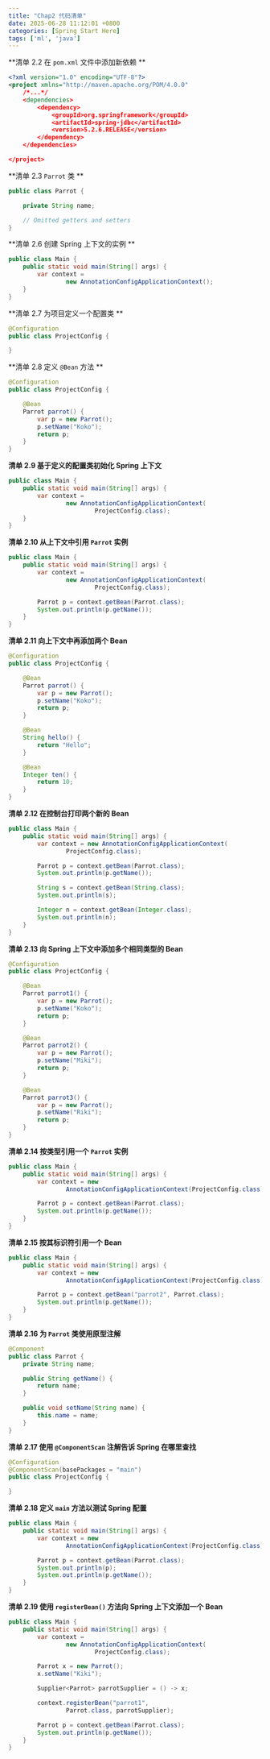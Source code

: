 ```yaml
---
title: "Chap2 代码清单"
date: 2025-06-28 11:12:01 +0800
categories: [Spring Start Here]
tags: ['ml', 'java']
---
```



**清单 2.2 在 `pom.xml` 文件中添加新依赖 **

```XML
<?xml version="1.0" encoding="UTF-8"?>
<project xmlns="http://maven.apache.org/POM/4.0.0"
	/*...*/
    <dependencies>
        <dependency>
            <groupId>org.springframework</groupId>
            <artifactId>spring-jdbc</artifactId>
            <version>5.2.6.RELEASE</version>
        </dependency>
    </dependencies>

</project>
```


**清单 2.3 `Parrot` 类 **

```Java
public class Parrot {

    private String name;

    // Omitted getters and setters
}
```


**清单 2.6 创建 Spring 上下文的实例 **

```Java
public class Main {
    public static void main(String[] args) {
        var context =
                new AnnotationConfigApplicationContext();
    }
}
```


**清单 2.7 为项目定义一个配置类 **

```Java
@Configuration
public class ProjectConfig {

}
```


**清单 2.8 定义 `@Bean` 方法 **

```Java
@Configuration
public class ProjectConfig {

    @Bean
    Parrot parrot() {
        var p = new Parrot();
        p.setName("Koko");
        return p;
    }
}
```


**清单 2.9 基于定义的配置类初始化 Spring 上下文**

```Java
public class Main {
    public static void main(String[] args) {
        var context =
                new AnnotationConfigApplicationContext(
                        ProjectConfig.class);
    }
}
```

**清单 2.10 从上下文中引用 `Parrot` 实例**


```Java
public class Main {
    public static void main(String[] args) {
        var context =
                new AnnotationConfigApplicationContext(
                        ProjectConfig.class);

        Parrot p = context.getBean(Parrot.class);
        System.out.println(p.getName());
    }
}
```


**清单 2.11 向上下文中再添加两个 Bean**

```Java
@Configuration
public class ProjectConfig {

    @Bean
    Parrot parrot() {
        var p = new Parrot();
        p.setName("Koko");
        return p;
    }

    @Bean
    String hello() {
        return "Hello";
    }

    @Bean
    Integer ten() {
        return 10;
    }
}
```


**清单 2.12 在控制台打印两个新的 Bean**

```Java
public class Main {
    public static void main(String[] args) {
        var context = new AnnotationConfigApplicationContext(
                ProjectConfig.class);

        Parrot p = context.getBean(Parrot.class);
        System.out.println(p.getName());

        String s = context.getBean(String.class);
        System.out.println(s);

        Integer n = context.getBean(Integer.class);
        System.out.println(n);
    }
}
```


**清单 2.13 向 Spring 上下文中添加多个相同类型的 Bean**

```Java
@Configuration
public class ProjectConfig {

    @Bean
    Parrot parrot1() {
        var p = new Parrot();
        p.setName("Koko");
        return p;
    }

    @Bean
    Parrot parrot2() {
        var p = new Parrot();
        p.setName("Miki");
        return p;
    }

    @Bean
    Parrot parrot3() {
        var p = new Parrot();
        p.setName("Riki");
        return p;
    }
}
```


**清单 2.14 按类型引用一个 `Parrot` 实例**

```Java
public class Main {
    public static void main(String[] args) {
        var context = new
                AnnotationConfigApplicationContext(ProjectConfig.class);

        Parrot p = context.getBean(Parrot.class);
        System.out.println(p.getName());
    }
}
```


**清单 2.15 按其标识符引用一个 Bean**

```Java
public class Main {
    public static void main(String[] args) {
        var context = new
                AnnotationConfigApplicationContext(ProjectConfig.class);

        Parrot p = context.getBean("parrot2", Parrot.class);
        System.out.println(p.getName());
    }
}
```


**清单 2.16 为 `Parrot` 类使用原型注解**

```Java
@Component
public class Parrot {
    private String name;

    public String getName() {
        return name;
    }

    public void setName(String name) {
        this.name = name;
    }
}
```


**清单 2.17 使用 `@ComponentScan` 注解告诉 Spring 在哪里查找**

```Java
@Configuration
@ComponentScan(basePackages = "main")
public class ProjectConfig {

}
```


**清单 2.18 定义 `main` 方法以测试 Spring 配置**

```Java
public class Main {
    public static void main(String[] args) {
        var context = new
                AnnotationConfigApplicationContext(ProjectConfig.class);

        Parrot p = context.getBean(Parrot.class);
        System.out.println(p);
        System.out.println(p.getName());
    }
}
```


**清单 2.19 使用 `registerBean()` 方法向 Spring 上下文添加一个 Bean**

```Java
public class Main {
    public static void main(String[] args) {
        var context =
                new AnnotationConfigApplicationContext(
                        ProjectConfig.class);

        Parrot x = new Parrot();
        x.setName("Kiki");

        Supplier<Parrot> parrotSupplier = () -> x;

        context.registerBean("parrot1",
                Parrot.class, parrotSupplier);

        Parrot p = context.getBean(Parrot.class);
        System.out.println(p.getName());
    }
}
```